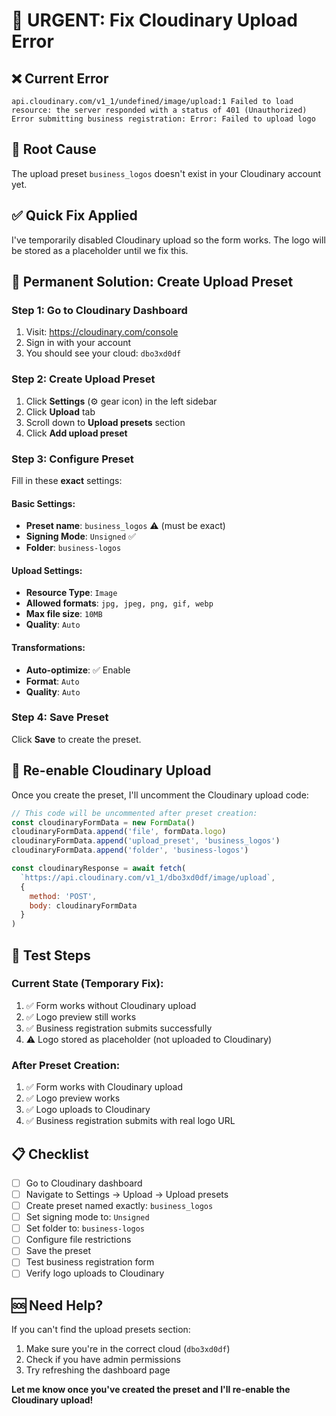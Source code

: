 # 🚨 URGENT: Fix Cloudinary Upload Error

## ❌ **Current Error**
```
api.cloudinary.com/v1_1/undefined/image/upload:1 Failed to load resource: the server responded with a status of 401 (Unauthorized)
Error submitting business registration: Error: Failed to upload logo
```

## 🔧 **Root Cause**
The upload preset `business_logos` doesn't exist in your Cloudinary account yet.

## ✅ **Quick Fix Applied**
I've temporarily disabled Cloudinary upload so the form works. The logo will be stored as a placeholder until we fix this.

## 🚀 **Permanent Solution: Create Upload Preset**

### **Step 1: Go to Cloudinary Dashboard**
1. Visit: https://cloudinary.com/console
2. Sign in with your account
3. You should see your cloud: `dbo3xd0df`

### **Step 2: Create Upload Preset**
1. Click **Settings** (⚙️ gear icon) in the left sidebar
2. Click **Upload** tab
3. Scroll down to **Upload presets** section
4. Click **Add upload preset**

### **Step 3: Configure Preset**
Fill in these **exact** settings:

#### **Basic Settings:**
- **Preset name**: `business_logos` ⚠️ (must be exact)
- **Signing Mode**: `Unsigned` ✅
- **Folder**: `business-logos`

#### **Upload Settings:**
- **Resource Type**: `Image`
- **Allowed formats**: `jpg, jpeg, png, gif, webp`
- **Max file size**: `10MB`
- **Quality**: `Auto`

#### **Transformations:**
- **Auto-optimize**: ✅ Enable
- **Format**: `Auto`
- **Quality**: `Auto`

### **Step 4: Save Preset**
Click **Save** to create the preset.

## 🔄 **Re-enable Cloudinary Upload**

Once you create the preset, I'll uncomment the Cloudinary upload code:

```javascript
// This code will be uncommented after preset creation:
const cloudinaryFormData = new FormData()
cloudinaryFormData.append('file', formData.logo)
cloudinaryFormData.append('upload_preset', 'business_logos')
cloudinaryFormData.append('folder', 'business-logos')

const cloudinaryResponse = await fetch(
  `https://api.cloudinary.com/v1_1/dbo3xd0df/image/upload`,
  {
    method: 'POST',
    body: cloudinaryFormData
  }
)
```

## 🧪 **Test Steps**

### **Current State (Temporary Fix):**
1. ✅ Form works without Cloudinary upload
2. ✅ Logo preview still works
3. ✅ Business registration submits successfully
4. ⚠️ Logo stored as placeholder (not uploaded to Cloudinary)

### **After Preset Creation:**
1. ✅ Form works with Cloudinary upload
2. ✅ Logo preview works
3. ✅ Logo uploads to Cloudinary
4. ✅ Business registration submits with real logo URL

## 📋 **Checklist**

- [ ] Go to Cloudinary dashboard
- [ ] Navigate to Settings → Upload → Upload presets
- [ ] Create preset named exactly: `business_logos`
- [ ] Set signing mode to: `Unsigned`
- [ ] Set folder to: `business-logos`
- [ ] Configure file restrictions
- [ ] Save the preset
- [ ] Test business registration form
- [ ] Verify logo uploads to Cloudinary

## 🆘 **Need Help?**

If you can't find the upload presets section:
1. Make sure you're in the correct cloud (`dbo3xd0df`)
2. Check if you have admin permissions
3. Try refreshing the dashboard page

**Let me know once you've created the preset and I'll re-enable the Cloudinary upload!**

